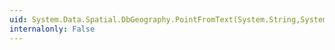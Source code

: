 ```yaml
---
uid: System.Data.Spatial.DbGeography.PointFromText(System.String,System.Int32)
internalonly: False
---
```

